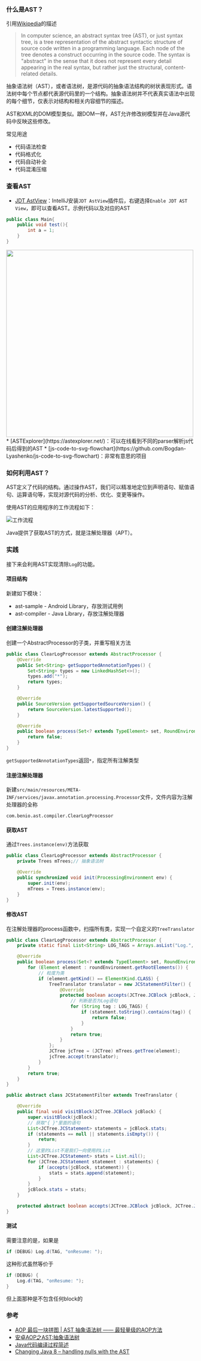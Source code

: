 ### 什么是AST？

引用[Wikipedia](https://en.wikipedia.org/wiki/Abstract_syntax_tree)的描述
> In computer science, an abstract syntax tree (AST), or just syntax tree, is a tree representation of the abstract syntactic structure of source code written in a programming language. Each node of the tree denotes a construct occurring in the source code. The syntax is "abstract" in the sense that it does not represent every detail appearing in the real syntax, but rather just the structural, content-related details. 

抽象语法树（AST），或者语法树，是源代码的抽象语法结构的树状表现形式。语法树中每个节点都代表源代码里的一个结构。抽象语法树并不代表真实语法中出现的每个细节，仅表示对结构和相关内容细节的描述。

AST和XML的DOM模型类似。跟DOM一样，AST允许修改树模型并在Java源代码中反映这些修改。

常见用途

* 代码语法检查
* 代码格式化
* 代码自动补全
* 代码混淆压缩

### 查看AST
* [JDT AstView](https://plugins.jetbrains.com/plugin/9345-jdt-astview)：IntelliJ安装`JDT AstView`插件后，右键选择`Enable JDT AST View`，即可以查看AST。示例代码以及对应的AST
```Java
public class Main{
    public void test(){
        int a = 1;
    }
}
```
<img src="img/ast_demo.png" width="500">
* [ASTExplorer](https://astexplorer.net/)：可以在线看到不同的parser解析js代码后得到的AST
* [js-code-to-svg-flowchart](https://github.com/Bogdan-Lyashenko/js-code-to-svg-flowchart)：非常有意思的项目

### 如何利用AST？
AST定义了代码的结构。通过操作AST，我们可以精准地定位到声明语句、赋值语句、运算语句等，实现对源代码的分析、优化、变更等操作。

使用AST的应用程序的工作流程如下：

![工作流程](img/ast_workflow.png)

Java提供了获取AST的方式，就是注解处理器（APT）。

### 实践
接下来会利用AST实现清除`Log`的功能。

#### 项目结构
新建如下模块：

* ast-sample - Android Library，存放测试用例
* ast-compiler - Java Library，存放注解处理器

#### 创建注解处理器
创建一个AbstractProcessor的子类，并重写相关方法
```Java
public class ClearLogProcessor extends AbstractProcessor {
    @Override
    public Set<String> getSupportedAnnotationTypes() {
        Set<String> types = new LinkedHashSet<>();
        types.add("*");
        return types;
    }

    @Override
    public SourceVersion getSupportedSourceVersion() {
        return SourceVersion.latestSupported();
    }

    @Override
    public boolean process(Set<? extends TypeElement> set, RoundEnvironment roundEnvironment) {
        return false;
    }
}
```
`getSupportedAnnotationTypes`返回`*`，指定所有注解类型

#### 注册注解处理器
新建`src/main/resources/META-INF/services/javax.annotation.processing.Processor`文件，文件内容为注解处理器的全称
```
com.benio.ast.compiler.ClearLogProcessor
```

#### 获取AST
通过`Trees.instance(env)`方法获取
```Java
public class ClearLogProcessor extends AbstractProcessor {
    private Trees mTrees;// 抽象语法树

    @Override
    public synchronized void init(ProcessingEnvironment env) {
        super.init(env);
        mTrees = Trees.instance(env);
    }
}
```

#### 修改AST
在注解处理器的process函数中，扫描所有类，实现一个自定义的`TreeTranslator`

```Java
public class ClearLogProcessor extends AbstractProcessor {
    private static final List<String> LOG_TAGS = Arrays.asList("Log.", "Logger.");

    @Override
    public boolean process(Set<? extends TypeElement> set, RoundEnvironment roundEnvironment) {
        for (Element element : roundEnvironment.getRootElements()) {
            // 粒度为类
            if (element.getKind() == ElementKind.CLASS) {
                TreeTranslator translator = new JCStatementFilter() {
                    @Override
                    protected boolean accepts(JCTree.JCBlock jcBlock, JCTree.JCStatement statement) {
                        // 判断是否为Log语句
                        for (String tag : LOG_TAGS) {
                            if (statement.toString().contains(tag)) {
                                return false;
                            }
                        }
                        return true;
                    }
                };
                JCTree jcTree = (JCTree) mTrees.getTree(element);
                jcTree.accept(translator);
            }
        }
        return true;
    }
}

public abstract class JCStatementFilter extends TreeTranslator {

    @Override
    public final void visitBlock(JCTree.JCBlock jcBlock) {
        super.visitBlock(jcBlock);
        // 获取"{ }"里面的语句
        List<JCTree.JCStatement> statements = jcBlock.stats;
        if (statements == null || statements.isEmpty()) {
            return;
        }
        // 这里的List不是我们一向使用的List
        List<JCTree.JCStatement> stats = List.nil();
        for (JCTree.JCStatement statement : statements) {
            if (accepts(jcBlock, statement)) {
                stats = stats.append(statement);
            }
        }
        jcBlock.stats = stats;
    }

    protected abstract boolean accepts(JCTree.JCBlock jcBlock, JCTree.JCStatement statement);
}
```

#### 测试

需要注意的是，如果是
```Java
if (DEBUG) Log.d(TAG, "onResume: ");
```
这种形式虽然等价于
```Java
if (DEBUG) {
    Log.d(TAG, "onResume: ");
}
```
但上面那种是不包含任何block的

### 参考

* [AOP 最后一块拼图 | AST 抽象语法树 —— 最轻量级的AOP方法](https://www.jianshu.com/p/0f1c7b3e907f)
* [安卓AOP之AST:抽象语法树](https://www.jianshu.com/p/5514cf705666)
* [Java代码编译过程简述](https://blog.csdn.net/fuzhongmin05/article/details/54880257)
* [Changing Java 8 – handling nulls with the AST](https://chariotsolutions.com/blog/post/changing-java-8-handling-nulls-ast/)